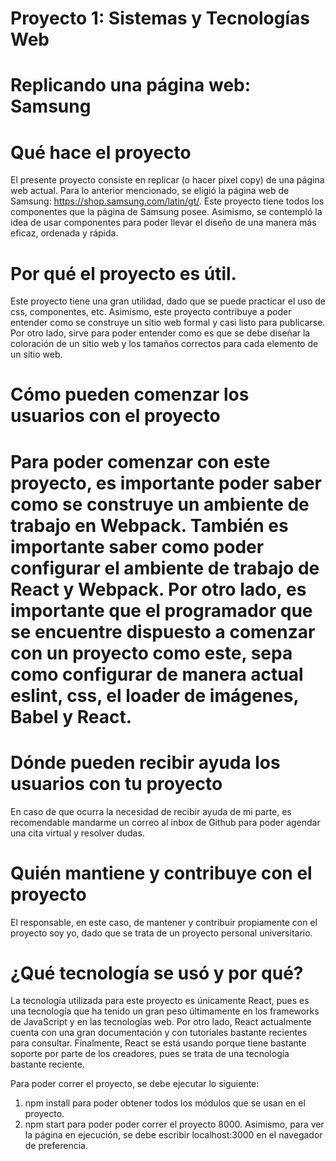 # Proyecto 1: Sistemas y Tecnologías Web

# Replicando una página web: Samsung

# Qué hace el proyecto

El presente proyecto consiste en replicar (o hacer pixel copy) de una página web actual. Para lo anterior mencionado, se eligió la página web de Samsung: https://shop.samsung.com/latin/gt/. Este proyecto tiene todos los componentes que la página de Samsung posee. Asimismo, se contempló la idea de usar componentes para poder llevar el diseño de una manera más eficaz, ordenada y rápida.

# Por qué el proyecto es útil.

Este proyecto tiene una gran utilidad, dado que se puede practicar el uso de css, componentes, etc. Asimismo, este proyecto contribuye a poder entender como se construye un sitio web formal y casi listo para publicarse. Por otro lado, sirve para poder entender como es que se debe diseñar la coloración de un sitio web y los tamaños correctos para cada elemento de un sitio web. 

# Cómo pueden comenzar los usuarios con el proyecto

# Para poder comenzar con este proyecto, es importante poder saber como se construye un ambiente de trabajo en Webpack. También es importante saber como poder configurar el ambiente de trabajo de React y Webpack. Por otro lado, es importante que el programador que se encuentre dispuesto a comenzar con un proyecto como este, sepa como configurar de manera actual eslint, css, el loader de imágenes, Babel y React.

# Dónde pueden recibir ayuda los usuarios con tu proyecto

En caso de que ocurra la necesidad de recibir ayuda de mi parte, es recomendable mandarme un correo al inbox de Github para poder agendar una cita virtual y resolver dudas.

# Quién mantiene y contribuye con el proyecto

El responsable, en este caso, de mantener y contribuir propiamente con el proyecto soy yo, dado que se trata de un proyecto personal universitario. 

# ¿Qué tecnología se usó y por qué?

La tecnología utilizada para este proyecto es únicamente React, pues es una tecnología que ha tenido un gran peso últimamente en los frameworks de JavaScript y en las tecnologías web. Por otro lado, React actualmente cuenta con una gran documentación y con tutoriales bastante recientes para consultar. Finalmente, React se está usando porque tiene bastante soporte por parte de los creadores, pues se trata de una tecnología bastante reciente.


Para poder correr el proyecto, se debe ejecutar lo siguiente: 

1. npm install para poder obtener todos los módulos que se usan en el proyecto.
2. npm start para poder poder correr el proyecto 8000. Asimismo, para ver la página en ejecución, se debe escribir localhost:3000 en el navegador de preferencia.
